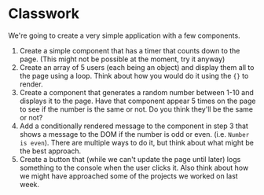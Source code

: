 # Classwork

We're going to create a very simple application with a few components.

1. Create a simple component that has a timer that counts down to the page. (This might not be possible at the moment, try it anyway)
2. Create an array of 5 users (each being an object) and display them all to the page using a loop. Think about how you would do it using the `{}` to render.
3. Create a component that generates a random number between 1-10 and displays it to the page. Have that component appear 5 times on the page to see if the number is the same or not. Do you think they'll be the same or not?
4. Add a conditionally rendered message to the component in step 3 that shows a message to the DOM if the number is odd or even. (i.e. `Number is even`). There are multiple ways to do it, but think about what might be the best approach.
5. Create a button that (while we can't update the page until later) logs something to the console when the user clicks it. Also think about how we might have approached some of the projects we worked on last week.
